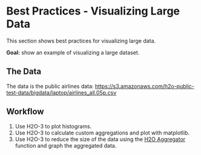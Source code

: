 # Best Practices - Visualizing Large Data

This section shows best practices for visualizing large data.

**Goal:** show an example of visualizing a large dataset.

## The Data
The data is the public airlines data: <https://s3.amazonaws.com/h2o-public-test-data/bigdata/laptop/airlines_all.05p.csv>

## Workflow
1. Use H2O-3 to plot histograms.
2. Use H2O-3 to calculate custom aggregations and plot with matplotlib.
3. Use H2O-3 to reduce the size of the data using the [H2O Aggregator](http://docs.h2o.ai/h2o/latest-stable/h2o-docs/data-science/aggregator.html) function and graph the aggregated data.